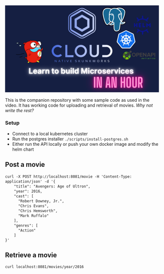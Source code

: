 
[<img src="images/1hr.png" width="750px;">](https://www.youtube.com/watch?v=unRRnOfxa0s)

This is the companion repository with some sample code as used in the video. It has working code for uploading and retrieval of movies. _Why not write the rest?_


### Setup

- Connect to a local kubernetes cluster
- Run the postgres installer `./scripts/install-postgres.sh`
- Either run the API locally or push your own docker image and modify the helm chart

## Post a movie

```
curl -X POST http://localhost:8081/movie -H 'Content-Type: application/json' -d '{
    "title": "Avengers: Age of Ultron",
    "year": 2016,
    "cast": [
      "Robert Downey, Jr.",
      "Chris Evans",
      "Chris Hemsworth",
      "Mark Ruffalo"
    ],
    "genres": [
      "Action"
    ]
}'
```

## Retrieve a movie

```
curl localhost:8081/movies/year/2016
```